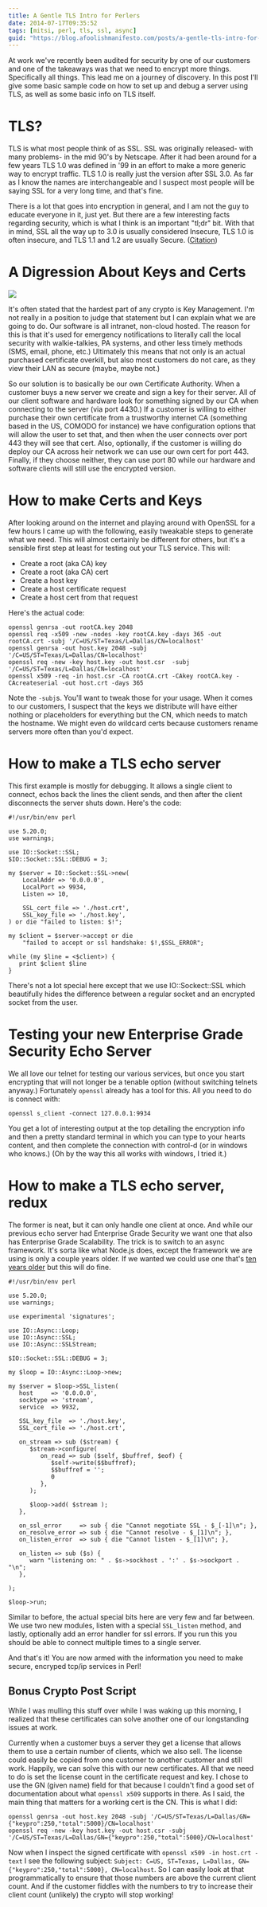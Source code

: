 ```yaml
---
title: A Gentle TLS Intro for Perlers
date: 2014-07-17T09:35:52
tags: [mitsi, perl, tls, ssl, async]
guid: "https://blog.afoolishmanifesto.com/posts/a-gentle-tls-intro-for-perlers"
---
```

At work we've recently been audited for security by one of our customers and one
of the takeaways was that we need to encrypt more things.  Specifically all
things.  This lead me on a journey of discovery.  In this post I'll give some
basic sample code on how to set up and debug a server using TLS, as well as some
basic info on TLS itself.

# TLS?

TLS is what most people think of as SSL.  SSL was originally released- with many
problems- in the mid 90's by Netscape.  After it had been around for a few years
TLS 1.0 was defined in '99 in an effort to make a more generic way to encrypt
traffic.  TLS 1.0 is really just the version after SSL 3.0.  As far as I know
the names are interchangeable and I suspect most people will be saying SSL
for a very long time, and that's fine.

There is a lot that goes into encryption in general, and I am not the guy to
educate everyone in it, just yet.  But there are a few interesting facts
regarding security, which is what I think is an important "tl;dr" bit.  With
that in mind, SSL all the way up to 3.0 is usually considered Insecure, TLS 1.0
is often insecure, and TLS 1.1 and 1.2 are usually Secure.
([Citation](https://en.wikipedia.org/wiki/Secure_Sockets_Layer#Cipher))

# A Digression About Keys and Certs

<img src="/static/img/keychain.jpg" />

It's often stated that the hardest part of any crypto is Key Management.  I'm
not really in a position to judge that statement but I can explain what we are
going to do.  Our software is all intranet, non-cloud hosted.  The reason for
this is that it's used for emergency notifications to literally call the local
security with walkie-talkies, PA systems, and other less timely methods (SMS,
email, phone, etc.)  Ultimately this means that not only is an actual purchased
certificate overkill, but also most customers do not care, as they view their
LAN as secure (maybe, maybe not.)

So our solution is to basically be our own Certificate Authority.  When a
customer buys a new server we create and sign a key for their server.  All of
our client software and hardware look for something signed by our CA when
connecting to the server (via port 4430.)  If a customer is willing to either
purchase their own certificate from a trustworthy internet CA (something based
in the US, COMODO for instance) we have configuration options that will allow
the user to set that, and then when the user connects over port 443 they will
see that cert.  Also, optionally, if the customer is willing do deploy our CA
across heir network we can use our own cert for port 443.  Finally, if they
choose neither, they can use port 80 while our hardware and software clients
will still use the encrypted version.

# How to make Certs and Keys

After looking around on the internet and playing around with OpenSSL for a few
hours I came up with the following, easily tweakable steps to generate what we
need.  This will almost certainly be different for others, but it's a sensible
first step at least for testing out your TLS service.  This will:

 * Create a root (aka CA) key
 * Create a root (aka CA) cert
 * Create a host key
 * Create a host certificate request
 * Create a host cert from that request

Here's the actual code:

    openssl genrsa -out rootCA.key 2048
    openssl req -x509 -new -nodes -key rootCA.key -days 365 -out rootCA.crt -subj '/C=US/ST=Texas/L=Dallas/CN=localhost'
    openssl genrsa -out host.key 2048 -subj '/C=US/ST=Texas/L=Dallas/CN=localhost'
    openssl req -new -key host.key -out host.csr  -subj '/C=US/ST=Texas/L=Dallas/CN=localhost'
    openssl x509 -req -in host.csr -CA rootCA.crt -CAkey rootCA.key -CAcreateserial -out host.crt -days 365

Note the `-subj`s.  You'll want to tweak those for your usage.  When it comes to
our customers, I suspect that the keys we distribute will have either nothing or
placeholders for everything but the CN, which needs to match the hostname.  We
might even do wildcard certs because customers rename servers more often than
you'd expect.

# How to make a TLS echo server

This first example is mostly for debugging.  It allows a single client to
connect, echos back the lines the client sends, and then after the client
disconnects the server shuts down.  Here's the code:


    #!/usr/bin/env perl
    
    use 5.20.0;
    use warnings;
    
    use IO::Socket::SSL;
    $IO::Socket::SSL::DEBUG = 3;
    
    my $server = IO::Socket::SSL->new(
        LocalAddr => '0.0.0.0',
        LocalPort => 9934,
        Listen => 10,
    
        SSL_cert_file => './host.crt',
        SSL_key_file => './host.key',
    ) or die "failed to listen: $!";
    
    my $client = $server->accept or die
        "failed to accept or ssl handshake: $!,$SSL_ERROR";
    
    while (my $line = <$client>) {
       print $client $line
    }

There's not a lot special here except that we use IO::Sockect::SSL which
beautifully hides the difference between a regular socket and an encrypted
socket from the user.

# Testing your new Enterprise Grade Security Echo Server

We all love our telnet for testing our various services, but once you start
encrypting that will not longer be a tenable option (without switching telnets
anyway.)  Fortunately `openssl` already has a tool for this.  All you need to do
is connect with:

    openssl s_client -connect 127.0.0.1:9934

You get a lot of interesting output at the top detailing the encryption info and
then a pretty standard terminal in which you can type to your hearts content,
and then complete the connection with control-d (or in windows who knows.)  (Oh
by the way this all works with windows, I tried it.)

# How to make a TLS echo server, redux

The former is neat, but it can only handle one client at once.  And while our
previous echo server had Enterprise Grade Security we want one that also has
Enterprise Grade Scalability.  The trick is to switch to an async framework.
It's sorta like what Node.js does, except the framework we are using is only a
couple years older.  If we wanted we could use one that's [ten years
older](https://metacpan.org/pod/POE) but this will do fine.

    #!/usr/bin/env perl
    
    use 5.20.0;
    use warnings;
    
    use experimental 'signatures';
    
    use IO::Async::Loop;
    use IO::Async::SSL;
    use IO::Async::SSLStream;
    
    $IO::Socket::SSL::DEBUG = 3;
    
    my $loop = IO::Async::Loop->new;
    
    my $server = $loop->SSL_listen(
       host     => '0.0.0.0',
       socktype => 'stream',
       service  => 9932,
    
       SSL_key_file  => './host.key',
       SSL_cert_file => './host.crt',
    
       on_stream => sub ($stream) {
          $stream->configure(
             on_read => sub ($self, $buffref, $eof) {
                $self->write($$buffref);
                $$buffref = '';
                0
             },
          );
    
          $loop->add( $stream );
       },
    
       on_ssl_error     => sub { die "Cannot negotiate SSL - $_[-1]\n"; },
       on_resolve_error => sub { die "Cannot resolve - $_[1]\n"; },
       on_listen_error  => sub { die "Cannot listen - $_[1]\n"; },
    
       on_listen => sub ($s) {
          warn "listening on: " . $s->sockhost . ':' . $s->sockport . "\n";
       },
    
    );
    
    $loop->run;

Similar to before, the actual special bits here are very few and far between.
We use two new modules, listen with a special `SSL_listen` method, and lastly,
optionally add an error handler for ssl errors.  If you run this you should be
able to connect multiple times to a single server.

And that's it!  You are now armed with the information you need to make secure,
encryped tcp/ip services in Perl!

## Bonus Crypto Post Script

While I was mulling this stuff over while I was waking up this morning, I
realized that these certificates can solve another one of our longstanding
issues at work.

Currently when a customer buys a server they get a license that allows them to
use a certain number of clients, which we also sell.  The license could easily
be copied from one customer to another customer and still work.  Happily, we can
solve this with our new certificates.  All that we need to do is set the license
count in the certificate request and key.  I chose to use the GN (given
name) field for that because I couldn't find a good set of documentation about
what `openssl x509` supports in there.  As I said, the main thing that matters
for a working cert is the CN.  This is what I did:

    openssl genrsa -out host.key 2048 -subj '/C=US/ST=Texas/L=Dallas/GN={"keypro":250,"total":5000}/CN=localhost'
    openssl req -new -key host.key -out host.csr -subj '/C=US/ST=Texas/L=Dallas/GN={"keypro":250,"total":5000}/CN=localhost'

Now when I inspect the signed certificate with `openssl x509 -in host.crt
-text` I see the following subject: `Subject: C=US, ST=Texas, L=Dallas,
GN={"keypro":250,"total":5000}, CN=localhost`.  So I can easily look at that
programmatically to ensure that those numbers are above the current client
count.  And if the customer fiddles with the numbers to try to increase their
client count (unlikely) the crypto will stop working!
